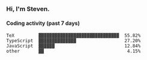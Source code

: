 ### Hi, I'm Steven.

#### Coding activity (past 7 days)
```
TeX         ▓▓▓▓▓▓▓▓▓▓▓▓▓▓▓▓▓▓▓▓▓▓▓▓▓▓▓▓▓▓  55.82%
TypeScript  ▓▓▓▓▓▓▓▓▓▓▓▓▓▓                  27.20%
JavaScript  ▓▓▓▓▓▓                          12.84%
other       ▓▓                               4.15%
```
